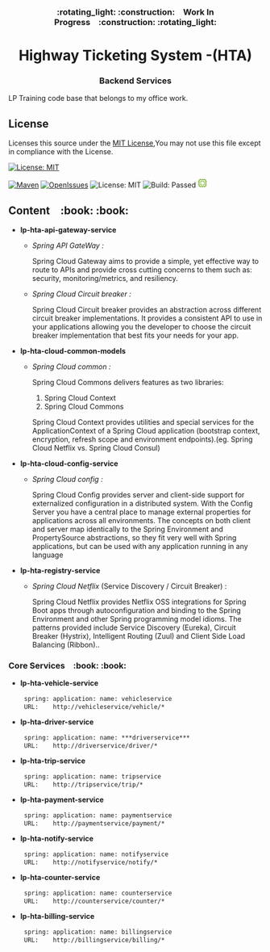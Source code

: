 <h3 align="center">:rotating_light: :construction:&ensp;&ensp;Work In Progress&ensp;&ensp;:construction: :rotating_light:</h3>
<h1 align="center"> Highway Ticketing System -(HTA) </h1>
<h3 align="center"> Backend Services </h3>
LP Training code base that belongs to my office work.

<h2>License</h2>

<p>Licenses this source under the <u>MIT License</u>,You may not use this file except in compliance with the License.</p>
<!-- Badges -->
<p align="left">
  <a href="LICENSE.md">
    <img src="https://img.shields.io/badge/License-MIT-blue.svg" alt="License: MIT" height="18">
  </a>
</p>

[![Maven](https://img.shields.io/badge/maven%20central-2.0-yellowgreen)](http://stackoverflow.com/questions/tagged/maven)
[![OpenIssues](https://img.shields.io/github/issues/sriThariduSangeeth/Highway-ticketing-automation-for-mtc-lp?style=social)](https://github.com/sriThariduSangeeth/Highway-ticketing-automation-for-mtc-lp/issues)
<img src="https://spring.io/images/spring-logo-9146a4d3298760c2e7e49595184e1975.svg" alt="License: MIT" height="25">
  <a>
    <img src="https://img.shields.io/badge/Build-Passed-green" alt="Build: Passed" height="18">
  </a>
 <a>
    <img src="https://raw.githubusercontent.com/acervenky/animated-github-badges/master/assets/devbadge.gif" alt="Build: Passed" height="18">
  </a>

<h2>Content&ensp;&ensp;:book: :book:</h2>

<ul>
    <li><strong>lp-hta-api-gateway-service</strong></li>
      <ul>
        <li><em>Spring API GateWay :</em>
          <p>Spring Cloud Gateway aims to provide a simple, yet effective way to route to APIs and provide cross cutting concerns to them such as: security, monitoring/metrics, and resiliency.</p>
        </li>
        <li><em>Spring Cloud Circuit breaker :</em>
          <p>Spring Cloud Circuit breaker provides an abstraction across different circuit breaker implementations. It provides a consistent API to use in your applications allowing you the developer to choose the circuit breaker implementation that best fits your needs for your app.</p>
        </li>
      </ul>
    <li><strong>lp-hta-cloud-common-models</strong></li>
      <ul>
        <li><em>Spring Cloud common :</em>
          <p>Spring Cloud Commons delivers features as two libraries: </P>
            <ol>
              <li>Spring Cloud Context</li>
              <li>Spring Cloud Commons</li>
            </ol>
          <p>Spring Cloud Context provides utilities and special services for the ApplicationContext of a Spring Cloud application (bootstrap context, encryption, refresh scope and environment endpoints).(eg. Spring Cloud Netflix vs. Spring Cloud Consul)</p>
        </li>
      </ul>
    <li><strong>lp-hta-cloud-config-service</strong></li>
      <ul>
        <li><em>Spring Cloud config :</em>
          <p>Spring Cloud Config provides server and client-side support for externalized configuration in a distributed system. With the Config Server you have a central place to manage external properties for applications across all environments. The concepts on both client and server map identically to the Spring Environment and PropertySource abstractions, so they fit very well with Spring applications, but can be used with any application running in any language</p>
        </li>
      </ul>
    <li><strong>lp-hta-registry-service</strong></li>
      <ul>
        <li><em>Spring Cloud Netflix </em> (Service Discovery / Circuit Breaker) :
          <p>Spring Cloud Netflix provides Netflix OSS integrations for Spring Boot apps through autoconfiguration and binding to the Spring Environment and other Spring programming model idioms. The patterns provided include Service Discovery (Eureka), Circuit Breaker (Hystrix), Intelligent Routing (Zuul) and Client Side Load Balancing (Ribbon)..</p>
        </li>
      </ul>
</ul> 

<h3>Core Services&ensp;&ensp;:book: :book:</h3>

<ul>
  <li><strong>lp-hta-vehicle-service</strong></li>
  
     spring: application: name: vehicleservice
     URL:    http://vehicleservice/vehicle/*
     
  <li><strong>lp-hta-driver-service</strong></li>
    
     spring: application: name: ***driverservice***
     URL:    http://driverservice/driver/*
    
  <li><strong>lp-hta-trip-service</strong></li>
    
     spring: application: name: tripservice
     URL:    http://tripservice/trip/*
   
  <li><strong>lp-hta-payment-service</strong></li>
    
     spring: application: name: paymentservice
     URL:    http://paymentservice/payment/* 
    
  <li><strong>lp-hta-notify-service</strong></li>
    
     spring: application: name: notifyservice
     URL:    http://notifyservice/notify/*
    
  <li><strong>lp-hta-counter-service</strong></li>
    
     spring: application: name: counterservice
     URL:    http://counterservice/counter/*
   
  <li><strong>lp-hta-billing-service</strong></li>
    
     spring: application: name: billingservice
     URL:    http://billingservice/billing/*
    
</ul> 


